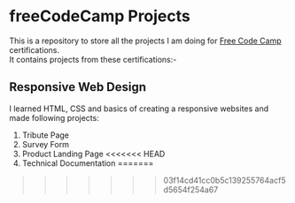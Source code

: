 # freeCodeCamp Projects
This is a repository to store all the projects I am doing for [Free Code Camp](https://www.freecodecamp.org/learn/) certifications.  
It contains projects from these certifications:-  
## Responsive Web Design
I learned HTML, CSS and basics of creating a responsive websites and made following projects:  
1. Tribute Page
1. Survey Form
1. Product Landing Page
<<<<<<< HEAD
1. Technical Documentation
=======
>>>>>>> 03f14cd41cc0b5c139255764acf5d5654f254a67
